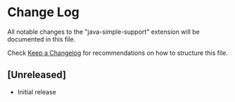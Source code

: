 # Change Log

All notable changes to the "java-simple-support" extension will be documented in this file.

Check [Keep a Changelog](http://keepachangelog.com/) for recommendations on how to structure this file.

## [Unreleased]

- Initial release